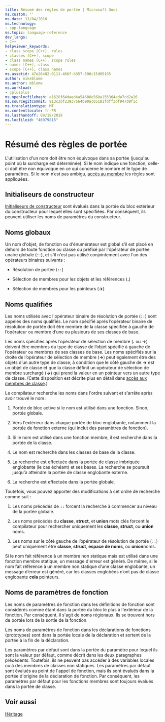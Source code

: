 ```yaml
---
title: Résumé des règles de portée | Microsoft Docs
ms.custom: ''
ms.date: 11/04/2016
ms.technology:
- cpp-language
ms.topic: language-reference
dev_langs:
- C++
helpviewer_keywords:
- class scope [C++], rules
- classes [C++], scope
- class names [C++], scope rules
- names [C++], class
- scope [C++], class names
ms.assetid: 47e26482-0111-466f-b857-598c15d05105
author: mikeblome
ms.author: mblome
ms.workload:
- cplusplus
ms.openlocfilehash: a1628f64daed4a54688e568a156364eda7cd2a26
ms.sourcegitcommit: 913c3bf23937b64b90ac05181fdff3df947d9f1c
ms.translationtype: MT
ms.contentlocale: fr-FR
ms.lasthandoff: 09/18/2018
ms.locfileid: "46079815"
---
```

# <a name="summary-of-scope-rules"></a>Résumé des règles de portée

L'utilisation d'un nom doit être non équivoque dans sa portée (jusqu'au point où la surcharge est déterminée). Si le nom indique une fonction, celle-ci doit être non équivoque en ce qui concerne le nombre et le type de paramètres. Si le nom n’est pas ambigu, [accès au membre](../cpp/member-access-control-cpp.md) les règles sont appliquées.

## <a name="constructor-initializers"></a>Initialiseurs de constructeur

[Initialiseurs de constructeur](constructors-cpp.md#member_init_list) sont évalués dans la portée du bloc extérieur du constructeur pour lequel elles sont spécifiées. Par conséquent, ils peuvent utiliser les noms de paramètres du constructeur.

## <a name="global-names"></a>Noms globaux

Un nom d'objet, de fonction ou d'énumérateur est global s'il est placé en dehors de toute fonction ou classe ou préfixé par l'opérateur de portée unaire globale (`::`), et s'il n'est pas utilisé conjointement avec l'un des opérateurs binaires suivants :

- Résolution de portée (`::`)

- Sélection de membres pour les objets et les références (**.**)

- Sélection de membres pour les pointeurs (**->**)

## <a name="qualified-names"></a>Noms qualifiés

Les noms utilisés avec l'opérateur binaire de résolution de portée (`::`) sont appelés des noms qualifiés. Le nom spécifié après l’opérateur binaire de résolution de portée doit être membre de la classe spécifiée à gauche de l’opérateur ou membre d’une ou plusieurs de ses classes de base.

Les noms spécifiés après l’opérateur de sélection de membre (**.** ou **->**) doivent être membres du type de classe de l’objet spécifié à gauche de l’opérateur ou membres de ses classes de base. Les noms spécifiés sur la droite de l’opérateur de sélection de membre (**->**) peut également être des objets d’un autre type de classe, à condition que le côté gauche de **->** est un objet de classe et que la classe définit un opérateur de sélection de membre surchargé (**->**) qui prend la valeur en un pointeur vers un autre type de classe. (Cette disposition est décrite plus en détail dans [accès aux membres de classe](../cpp/member-access.md).)

Le compilateur recherche les noms dans l'ordre suivant et s'arrête après avoir trouvé le nom :

1. Portée de bloc active si le nom est utilisé dans une fonction. Sinon, portée globale.

1. Vers l'extérieur dans chaque portée de bloc englobante, notamment la portée de fonction externe (qui inclut des paramètres de fonction).

1. Si le nom est utilisé dans une fonction membre, il est recherché dans la portée de la classe.

1. Le nom est recherché dans les classes de base de la classe.

1. La recherche est effectuée dans la portée de classe imbriquée englobante (le cas échéant) et ses bases. La recherche se poursuit jusqu'à atteindre la portée de classe englobante externe.

1. La recherche est effectuée dans la portée globale.

Toutefois, vous pouvez apporter des modifications à cet ordre de recherche comme suit :

1. Les noms précédés de `::` forcent la recherche à commencer au niveau de la portée globale.

1. Les noms précédés du **classe**, **struct**, et **union** mots clés forcent le compilateur pour rechercher uniquement les **classe**,  **struct**, ou **union** noms.

1. Les noms sur le côté gauche de l’opérateur de résolution de portée (`::`) peut uniquement être **classe**, **struct**, **espace de noms**, ou **union**noms.

Si le nom fait référence à un membre non statique mais est utilisé dans une fonction membre statique, un message d'erreur est généré. De même, si le nom fait référence à un membre non statique d’une classe englobante, un message d’erreur est généré, car les classes englobées n’ont pas de classe englobante **cela** pointeurs.

## <a name="function-parameter-names"></a>Noms de paramètres de fonction

Les noms de paramètres de fonction dans les définitions de fonction sont considérés comme étant dans la portée du bloc le plus à l'extérieur de la fonction. Par conséquent, il s'agit de noms régionaux. Ils se trouvent hors de portée lors de la sortie de la fonction.

Les noms de paramètres de fonction dans les déclarations de fonctions (prototypes) sont dans la portée locale de la déclaration et sortent de la portée à la fin de la déclaration.

Les paramètres par défaut sont dans la portée du paramètre pour lequel ils sont la valeur par défaut, comme décrit dans les deux paragraphes précédents. Toutefois, ils ne peuvent pas accéder à des variables locales ou à des membres de classes non statiques. Les paramètres par défaut sont évalués au point de l'appel de fonction, mais ils sont évalués dans la portée d'origine de la déclaration de fonction. Par conséquent, les paramètres par défaut pour les fonctions membres sont toujours évalués dans la portée de classe.

## <a name="see-also"></a>Voir aussi

[Héritage](../cpp/inheritance-cpp.md)